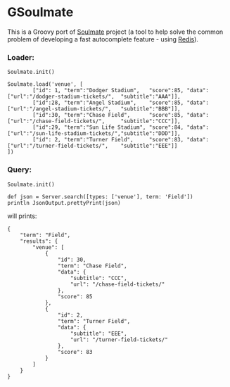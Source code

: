 GSoulmate
=========

This is a Groovy port of <a href="https://github.com/seatgeek/soulmate">Soulmate</a> project (a tool to help solve the common problem of developing a fast autocomplete feature - using <a href="http://redis.io/">Redis</a>).

### Loader:

    Soulmate.init()

    Soulmate.load('venue', [
            ["id": 1, "term":"Dodger Stadium",   "score":85, "data":["url":"/dodger-stadium-tickets/",  "subtitle":"AAA"]],
            ["id":28, "term":"Angel Stadium",    "score":85, "data":["url":"/angel-stadium-tickets/",   "subtitle":"BBB"]],
            ["id":30, "term":"Chase Field",      "score":85, "data":["url":"/chase-field-tickets/",     "subtitle":"CCC"]],
            ["id":29, "term":"Sun Life Stadium", "score":84, "data":["url":"/sun-life-stadium-tickets/","subtitle":"DDD"]],
            ["id": 2, "term":"Turner Field",     "score":83, "data":["url":"/turner-field-tickets/",    "subtitle":"EEE"]]
    ])

### Query:

    Soulmate.init()

    def json = Server.search([types: ['venue'], term: 'Field'])
    println JsonOutput.prettyPrint(json)

will prints:

    {
        "term": "Field",
        "results": {
            "venue": [
                {
                    "id": 30,
                    "term": "Chase Field",
                    "data": {
                        "subtitle": "CCC",
                        "url": "/chase-field-tickets/"
                    },
                    "score": 85
                },
                {
                    "id": 2,
                    "term": "Turner Field",
                    "data": {
                        "subtitle": "EEE",
                        "url": "/turner-field-tickets/"
                    },
                    "score": 83
                }
            ]
        }
    }